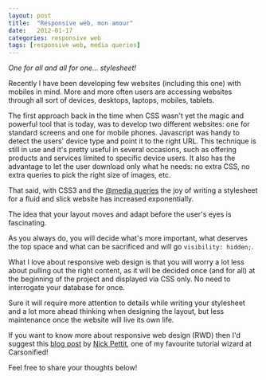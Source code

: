 ```yaml
---
layout: post
title:  "Responsive web, mon amour"
date:   2012-01-17
categories: responsive web
tags: [responsive web, media queries]
---
```

_One for all and all for one... stylesheet!_

Recently I have been developing few websites (including this one) with mobiles in mind.
More and more often users are accessing websites through all sort of devices, desktops, laptops, mobiles, tablets.

The first approach back in the time when CSS wasn't yet the magic and powerful tool that is today, was to develop two different websites: one for standard screens and one for mobile phones. Javascript was handy to detect the users' device type and point it to the right URL.
This technique is still in use and it's pretty useful in several occasions, such as offering products and services limited to specific device users. It also has the advantage to let the user download only what he needs: no extra CSS, no extra queries to pick the right size of images, etc.

That said, with CSS3 and the <a href="http://www.w3.org/TR/css3-mediaqueries/">@media queries</a> the joy of writing a stylesheet for a fluid and slick website has increased exponentially.

The idea that your layout moves and adapt before the user's eyes is fascinating.

As you always do, you will decide what's more important, what deserves the top space and what can be sacrificed and will go `visibility: hidden;`.

What I love about responsive web design is that you will worry a lot less about pulling out the right content, as it will be decided once (and for all) at the beginning of the project and displayed via CSS only. No need to interrogate your database for once.

Sure it will require more attention to details while writing your stylesheet and a lot more ahead thinking when designing the layout, but less maintenance once the website will live its own life.

If you want to know more about responsive web design (RWD) then I'd suggest this <a href="http://thinkvitamin.com/design/beginners-guide-to-responsive-web-design/">blog post</a> by <a href="https://twitter.com/nickrp">Nick Pettit</a>, one of my favourite tutorial wizard at Carsonified!

Feel free to share your thoughts below!